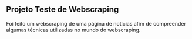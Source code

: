 ## Projeto Teste de Webscraping

Foi feito um webscraping de uma página de notícias afim de compreender algumas técnicas utilizadas no mundo do webscraping.
